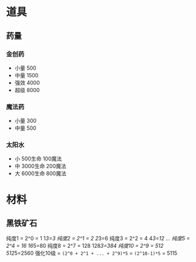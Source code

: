 # 道具

## 药量

### 金创药

+ 小量 500
+ 中量 1500
+ 强效 4000
+ 超级 8000


### 魔法药

+ 小量 300
+ 中量 500


### 太阳水

+ 小 500生命 100魔法
+ 中 3000生命 200魔法
+ 大 6000生命 800魔法


# 材料

## 黑铁矿石

纯度1 = 2^0 = 1  1*3=3
纯度2 = 2^1 = 2  2*3=6
纯度3 = 2^2 = 4  4*3=12
...
纯度5 = 2^4 = 16  16*5=80
纯度8 = 2^7 = 128  128*3=384
纯度10 = 2^9 = 512  512*5=2560
强化10级 = `(2^0 + 2^1 + ... + 2^9)*5` = `(2^10-1)*5` = 5115
